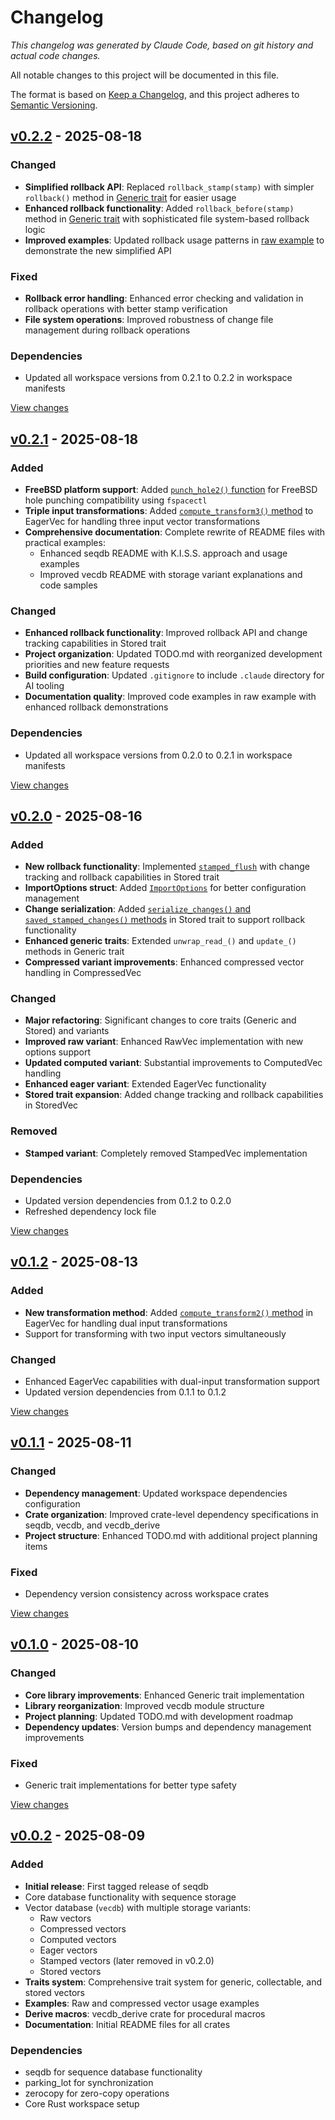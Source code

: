 # Changelog

*This changelog was generated by Claude Code, based on git history and actual code changes.*

All notable changes to this project will be documented in this file.

The format is based on [Keep a Changelog](https://keepachangelog.com/en/1.0.0/),
and this project adheres to [Semantic Versioning](https://semver.org/spec/v2.0.0.html).

## [v0.2.2](https://github.com/seqdb/seqdb/releases/tag/v0.2.2) - 2025-08-18

### Changed
- **Simplified rollback API**: Replaced `rollback_stamp(stamp)` with simpler `rollback()` method in [Generic trait](https://github.com/seqdb/seqdb/blob/v0.2.2/crates/vecdb/src/traits/generic.rs#L453-L459) for easier usage
- **Enhanced rollback functionality**: Added `rollback_before(stamp)` method in [Generic trait](https://github.com/seqdb/seqdb/blob/v0.2.2/crates/vecdb/src/traits/generic.rs#L425-L451) with sophisticated file system-based rollback logic
- **Improved examples**: Updated rollback usage patterns in [raw example](https://github.com/seqdb/seqdb/blob/v0.2.2/crates/vecdb/examples/raw.rs) to demonstrate the new simplified API

### Fixed
- **Rollback error handling**: Enhanced error checking and validation in rollback operations with better stamp verification
- **File system operations**: Improved robustness of change file management during rollback operations

### Dependencies
- Updated all workspace versions from 0.2.1 to 0.2.2 in workspace manifests

[View changes](https://github.com/seqdb/seqdb/compare/v0.2.1...v0.2.2)

## [v0.2.1](https://github.com/seqdb/seqdb/releases/tag/v0.2.1) - 2025-08-18

### Added
- **FreeBSD platform support**: Added [`punch_hole2()` function](https://github.com/seqdb/seqdb/blob/v0.2.1/crates/seqdb/src/lib.rs#L625-L650) for FreeBSD hole punching compatibility using `fspacectl`
- **Triple input transformations**: Added [`compute_transform3()` method](https://github.com/seqdb/seqdb/blob/v0.2.1/crates/vecdb/src/variants/eager.rs#L204) to EagerVec for handling three input vector transformations
- **Comprehensive documentation**: Complete rewrite of README files with practical examples:
  - Enhanced seqdb README with K.I.S.S. approach and usage examples
  - Improved vecdb README with storage variant explanations and code samples

### Changed
- **Enhanced rollback functionality**: Improved rollback API and change tracking capabilities in Stored trait
- **Project organization**: Updated TODO.md with reorganized development priorities and new feature requests
- **Build configuration**: Updated `.gitignore` to include `.claude` directory for AI tooling
- **Documentation quality**: Improved code examples in raw example with enhanced rollback demonstrations

### Dependencies
- Updated all workspace versions from 0.2.0 to 0.2.1 in workspace manifests

[View changes](https://github.com/seqdb/seqdb/compare/v0.2.0...v0.2.1)

## [v0.2.0](https://github.com/seqdb/seqdb/releases/tag/v0.2.0) - 2025-08-16

### Added
- **New rollback functionality**: Implemented [`stamped_flush`](https://github.com/seqdb/seqdb/blob/v0.2.0/crates/vecdb/src/traits/stored.rs) with change tracking and rollback capabilities in Stored trait
- **ImportOptions struct**: Added [`ImportOptions`](https://github.com/seqdb/seqdb/blob/v0.2.0/crates/vecdb/src/variants/raw/options.rs) for better configuration management
- **Change serialization**: Added [`serialize_changes()` and `saved_stamped_changes()` methods](https://github.com/seqdb/seqdb/blob/v0.2.0/crates/vecdb/src/traits/stored.rs) in Stored trait to support rollback functionality
- **Enhanced generic traits**: Extended `unwrap_read_()` and `update_()` methods in Generic trait
- **Compressed variant improvements**: Enhanced compressed vector handling in CompressedVec

### Changed
- **Major refactoring**: Significant changes to core traits (Generic and Stored) and variants
- **Improved raw variant**: Enhanced RawVec implementation with new options support
- **Updated computed variant**: Substantial improvements to ComputedVec handling
- **Enhanced eager variant**: Extended EagerVec functionality
- **Stored trait expansion**: Added change tracking and rollback capabilities in StoredVec

### Removed
- **Stamped variant**: Completely removed StampedVec implementation

### Dependencies
- Updated version dependencies from 0.1.2 to 0.2.0
- Refreshed dependency lock file

[View changes](https://github.com/seqdb/seqdb/compare/v0.1.2...v0.2.0)

## [v0.1.2](https://github.com/seqdb/seqdb/releases/tag/v0.1.2) - 2025-08-13

### Added
- **New transformation method**: Added [`compute_transform2()` method](https://github.com/seqdb/seqdb/blob/v0.1.2/crates/vecdb/src/variants/eager.rs#L154) in EagerVec for handling dual input transformations
- Support for transforming with two input vectors simultaneously

### Changed
- Enhanced EagerVec capabilities with dual-input transformation support
- Updated version dependencies from 0.1.1 to 0.1.2

[View changes](https://github.com/seqdb/seqdb/compare/v0.1.1...v0.1.2)

## [v0.1.1](https://github.com/seqdb/seqdb/releases/tag/v0.1.1) - 2025-08-11

### Changed
- **Dependency management**: Updated workspace dependencies configuration
- **Crate organization**: Improved crate-level dependency specifications in seqdb, vecdb, and vecdb_derive
- **Project structure**: Enhanced TODO.md with additional project planning items

### Fixed
- Dependency version consistency across workspace crates

[View changes](https://github.com/seqdb/seqdb/compare/v0.1.0...v0.1.1)

## [v0.1.0](https://github.com/seqdb/seqdb/releases/tag/v0.1.0) - 2025-08-10

### Changed
- **Core library improvements**: Enhanced Generic trait implementation
- **Library reorganization**: Improved vecdb module structure
- **Project planning**: Updated TODO.md with development roadmap
- **Dependency updates**: Version bumps and dependency management improvements

### Fixed
- Generic trait implementations for better type safety

[View changes](https://github.com/seqdb/seqdb/compare/v0.0.2...v0.1.0)

## [v0.0.2](https://github.com/seqdb/seqdb/releases/tag/v0.0.2) - 2025-08-09

### Added
- **Initial release**: First tagged release of seqdb
- Core database functionality with sequence storage
- Vector database (`vecdb`) with multiple storage variants:
  - Raw vectors
  - Compressed vectors
  - Computed vectors
  - Eager vectors
  - Stamped vectors (later removed in v0.2.0)
  - Stored vectors
- **Traits system**: Comprehensive trait system for generic, collectable, and stored vectors
- **Examples**: Raw and compressed vector usage examples
- **Derive macros**: vecdb_derive crate for procedural macros
- **Documentation**: Initial README files for all crates

### Dependencies
- seqdb for sequence database functionality
- parking_lot for synchronization
- zerocopy for zero-copy operations
- Core Rust workspace setup
